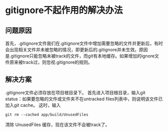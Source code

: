 # gitignore不起作用的解决办法

## 问题原因

首先，.gitignore文件我们在.gitignore文件中增加需要忽略的文件并更新后，有时会出现相关文件并未被忽略的情况，即更新后的.gitignore并未生效。原因是.gitignore只能忽略未被track的文件，而git有本地缓存。如果增加的ignore文件原来被track过，则忽视.gitignore的规则。

## 解决方案

.gitignore文件必须存放在项目根目录下。
首先进入项目根目录，输入git status：如果要忽略的文件或文件夹不在untracked files列表中，则说明该文件已加入git cache。
这时，输入

```git
git rm --cached app/build/UnusedFiles
```

清除 UnusedFiles 缓存，现在该文件不会被track了。
